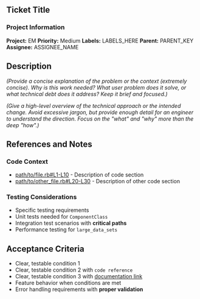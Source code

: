 ## Ticket Title

### Project Information
**Project:** EM
**Priority:** Medium
**Labels:** LABELS_HERE
**Parent:** PARENT_KEY
**Assignee:** ASSIGNEE_NAME

## Description

*(Provide a concise explanation of the problem or the context (extremely concise). Why is this work needed? What user problem does it solve, or what technical debt does it address? Keep it brief and focused.)*

*(Give a high-level overview of the technical approach or the intended change. Avoid excessive jargon, but provide enough detail for an engineer to understand the direction. Focus on the "what" and "why" more than the deep "how".)*

## References and Notes

### Code Context
* [path/to/file.rb#L1-L10](github-permalink-url) - Description of code section
* [path/to/other_file.rb#L20-L30](github-permalink-url) - Description of other code section

### Testing Considerations
* Specific testing requirements
* Unit tests needed for `ComponentClass`
* Integration test scenarios with **critical paths**
* Performance testing for `large_data_sets`

## Acceptance Criteria

* Clear, testable condition 1
* Clear, testable condition 2 with `code reference`
* Clear, testable condition 3 with [documentation link](https://docs.example.com)
* Feature behavior when conditions are met
* Error handling requirements with **proper validation**
